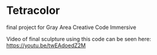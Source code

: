 # Tetracolor
final project for Gray Area Creative Code Immersive



Video of final sculpture using this code can be seen here: https://youtu.be/twEAdoedZ2M
